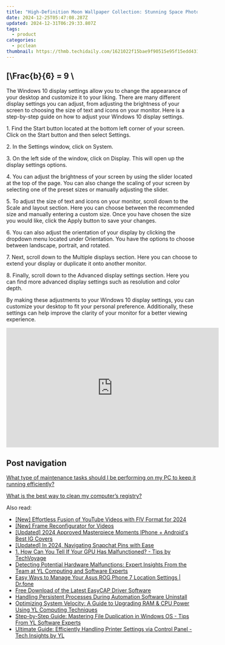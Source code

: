 ```yaml
---
title: "High-Definition Moon Wallpaper Collection: Stunning Space Photography - Ultra Quality Visuals by YL Computing"
date: 2024-12-25T05:47:08.287Z
updated: 2024-12-31T06:29:33.807Z
tags:
  - product
categories:
  - pcclean
thumbnail: https://thmb.techidaily.com/1621022f15bae9f90515e95f15edd431dd0fad0e7e4a31a614efb85ef8dac6ad.JPG
---
```


## \[\Frac{b}{6} = 9 \

The Windows 10 display settings allow you to change the appearance of your desktop and customize it to your liking. There are many different display settings you can adjust, from adjusting the brightness of your screen to choosing the size of text and icons on your monitor. Here is a step-by-step guide on how to adjust your Windows 10 display settings. 

1\. Find the Start button located at the bottom left corner of your screen. Click on the Start button and then select Settings.

2\. In the Settings window, click on System.

3\. On the left side of the window, click on Display. This will open up the display settings options. 

4\. You can adjust the brightness of your screen by using the slider located at the top of the page. You can also change the scaling of your screen by selecting one of the preset sizes or manually adjusting the slider.

5\. To adjust the size of text and icons on your monitor, scroll down to the Scale and layout section. Here you can choose between the recommended size and manually entering a custom size. Once you have chosen the size you would like, click the Apply button to save your changes.

6\. You can also adjust the orientation of your display by clicking the dropdown menu located under Orientation. You have the options to choose between landscape, portrait, and rotated.

7\. Next, scroll down to the Multiple displays section. Here you can choose to extend your display or duplicate it onto another monitor.

8\. Finally, scroll down to the Advanced display settings section. Here you can find more advanced display settings such as resolution and color depth. 

By making these adjustments to your Windows 10 display settings, you can customize your desktop to fit your personal preference. Additionally, these settings can help improve the clarity of your monitor for a better viewing experience.

<!-- affiliate ads begin -->
<iframe width="560" height="315" src="https://www.youtube.com/embed/3AGmFrtBLHw?si=VhvpUaXHPBHl6OT6" title="YouTube video player" frameborder="0" allow="accelerometer; autoplay; clipboard-write; encrypted-media; gyroscope; picture-in-picture; web-share" referrerpolicy="strict-origin-when-cross-origin" allowfullscreen></iframe>
<!-- affiliate ads end -->

## Post navigation

[What type of maintenance tasks should I be performing on my PC to keep it running efficiently?](https://tools.techidaily.com/pcclean/products/)

[What is the best way to clean my computer’s registry?](https://tools.techidaily.com/pcclean/products/)

<ins class="adsbygoogle"
     style="display:block"
     data-ad-format="autorelaxed"
     data-ad-client="ca-pub-7571918770474297"
     data-ad-slot="1223367746"></ins>

<ins class="adsbygoogle"
     style="display:block"
     data-ad-client="ca-pub-7571918770474297"
     data-ad-slot="8358498916"
     data-ad-format="auto"
     data-full-width-responsive="true"></ins>

<span class="atpl-alsoreadstyle">Also read:</span>
<div><ul>
<li><a href="https://youtube-zero.techidaily.com/ffortless-fusion-of-youtube-videos-with-flv-format-for-2024/"><u>[New] Effortless Fusion of YouTube Videos with FlV Format for 2024</u></a></li>
<li><a href="https://some-techniques.techidaily.com/new-frame-reconfigurator-for-videos/"><u>[New] Frame Reconfigurator for Videos</u></a></li>
<li><a href="https://instagram-video-files.techidaily.com/updated-2024-approved-masterpiece-moments-iphone-plus-androids-best-ig-covers/"><u>[Updated] 2024 Approved Masterpiece Moments IPhone + Android's Best IG Covers</u></a></li>
<li><a href="https://snapchat-videos.techidaily.com/updated-in-2024-navigating-snapchat-pins-with-ease/"><u>[Updated] In 2024, Navigating Snapchat Pins with Ease</u></a></li>
<li><a href="https://discover-alternatives.techidaily.com/1-how-can-you-tell-if-your-gpu-has-malfunctioned-tips-by-techvoyage/"><u>1. How Can You Tell If Your GPU Has Malfunctioned? - Tips by TechVoyage</u></a></li>
<li><a href="https://discover-alternatives.techidaily.com/detecting-potential-hardware-malfunctions-expert-insights-from-the-team-at-yl-computing-and-software-experts/"><u>Detecting Potential Hardware Malfunctions: Expert Insights From the Team at YL Computing and Software Experts</u></a></li>
<li><a href="https://android-location.techidaily.com/easy-ways-to-manage-your-asus-rog-phone-7-location-settings-drfone-by-drfone-virtual/"><u>Easy Ways to Manage Your Asus ROG Phone 7 Location Settings | Dr.fone</u></a></li>
<li><a href="https://win-amazing.techidaily.com/free-download-of-the-latest-easycap-driver-software/"><u>Free Download of the Latest EasyCAP Driver Software</u></a></li>
<li><a href="https://blue-screen-error.techidaily.com/handling-persistent-processes-during-automation-software-uninstall/"><u>Handling Persistent Processes During Automation Software Uninstall</u></a></li>
<li><a href="https://discover-alternatives.techidaily.com/optimizing-system-velocity-a-guide-to-upgrading-ram-and-cpu-power-using-yl-computing-techniques/"><u>Optimizing System Velocity: A Guide to Upgrading RAM & CPU Power Using YL Computing Techniques</u></a></li>
<li><a href="https://discover-alternatives.techidaily.com/step-by-step-guide-mastering-file-duplication-in-windows-os-tips-from-yl-software-experts/"><u>Step-by-Step Guide: Mastering File Duplication in Windows OS - Tips From YL Software Experts</u></a></li>
<li><a href="https://discover-alternatives.techidaily.com/ultimate-guide-efficiently-handling-printer-settings-via-control-panel-tech-insights-by-yl/"><u>Ultimate Guide: Efficiently Handling Printer Settings via Control Panel - Tech Insights by YL</u></a></li>
</ul></div>

